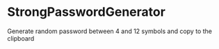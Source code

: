 # StrongPasswordGenerator

Generate random password between 4 and 12 symbols and copy to the clipboard
